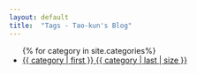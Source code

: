 ```yaml
---
layout: default
title:  "Tags - Tao-kun's Blog"
---
```


<ul>
	{% for category in site.categories%}
	<li>
		<a href="/categories/{{ category | first }}/" title="view all
posts">{{ category | first }} {{ category | last | size }}</a>
	</li>
</ul>